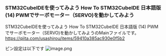 ### STM32CubeIDEを使ってみよう How To STM32CubeIDE 日本語版 (14) PWMでサーボモーター（SERVO)を動かしてみよう

STM32CubeIDEを使ってみよう How To STM32CubeIDE 日本語版 (14) PWMでサーボモーター（SERVO)を動かしてみようのMainファイルです。
https://qiita.com/usashirou/items/59410a385ac930e0f5b2

ピン設定は以下です
![image.png](https://qiita-image-store.s3.ap-northeast-1.amazonaws.com/0/285344/4bd2ecf9-1110-d418-aca6-0c3437083417.png)
